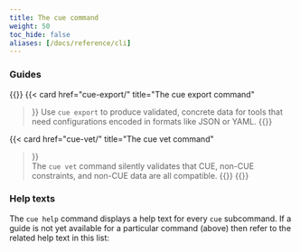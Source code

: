 ```yaml
---
title: The cue command
weight: 50
toc_hide: false
aliases: [/docs/reference/cli]
---
```


### Guides

{{<cards>}}
{{< card
    href="cue-export/"
    title="The cue export command"
>}}
Use `cue export` to produce validated, concrete data for tools that need
configurations encoded in formats like JSON or YAML.
{{</card>}}

{{< card
    href="cue-vet/"
    title="The cue vet command"
>}}
\
The `cue vet` command silently validates that CUE, non-CUE constraints, and
non-CUE data are all compatible.
{{</card>}}
{{</cards>}}

### Help texts

The `cue help` command displays a help text for every `cue` subcommand.
If a guide is not yet available for a particular command (above)
then refer to the related help text in this list:
